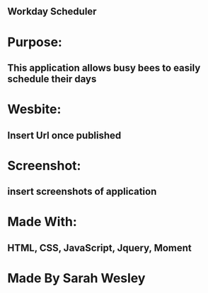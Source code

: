 ## Workday Scheduler

# Purpose:
## This application allows busy bees to easily schedule their days

# Wesbite:
## Insert Url once published

# Screenshot:
## insert screenshots of application

# Made With:
## HTML, CSS, JavaScript, Jquery, Moment

# Made By Sarah Wesley

